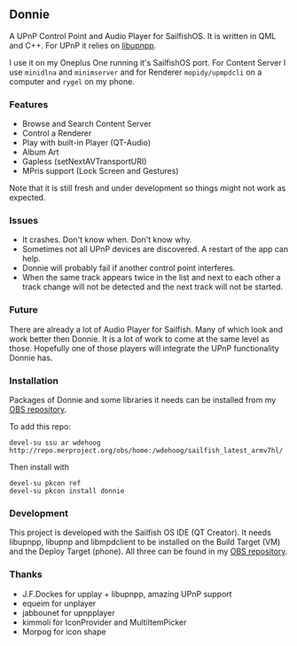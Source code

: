 ## Donnie

A UPnP Control Point and Audio Player for SailfishOS. It is written in QML and C++. For UPnP it relies on [libupnpp](https://github.com/medoc92/libupnpp).

I use it on my Oneplus One running it's SailfishOS port. For Content Server I use `minidlna` and `minimserver` and for Renderer `mopidy/upmpdcli` on a computer and `rygel` on my phone.


### Features
  * Browse and Search Content Server
  * Control a Renderer
  * Play with built-in Player (QT-Audio)
  * Album Art
  * Gapless (setNextAVTransportURI)
  * MPris support (Lock Screen and Gestures)

Note that it is still fresh and under development so things might not work as expected.

### Issues
  * It crashes. Don't know when. Don't know why.
  * Sometimes not all UPnP devices are discovered. A restart of the app can help.
  * Donnie will probably fail if another control point interferes.
  * When the same track appears twice in the list and next to each other a
    track change will not be detected and the next track will not be started.

### Future
There are already a lot of Audio Player for Sailfish. Many of which look and work better then Donnie. It is a lot of work to come at the same level as those. Hopefully  one of those players will integrate the UPnP functionality Donnie has.


### Installation
Packages of Donnie and some libraries it needs can be installed from my [OBS repository]( http://repo.merproject.org/obs/home:/wdehoog/sailfish_latest_armv7hl/).

To add this repo:

```
devel-su ssu ar wdehoog http://repo.merproject.org/obs/home:/wdehoog/sailfish_latest_armv7hl/
```

Then install with

```
devel-su pkcon ref
devel-su pkcon install donnie
```

### Development
This project is developed with the Sailfish OS IDE (QT Creator). It needs libupnpp, libupnp and libmpdclient to be installed on the Build Target (VM) and the Deploy Target (phone). All three can be found in my [OBS repository]( http://repo.merproject.org/obs/home:/wdehoog/sailfish_latest_armv7hl/).



### Thanks
  * J.F.Dockes for upplay + libupnpp, amazing UPnP support 
  * equeim for unplayer
  * jabbounet for upnpplayer 
  * kimmoli for IconProvider and MultiItemPicker
  * Morpog for icon shape